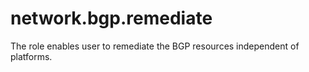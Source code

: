 network.bgp.remediate
================

The role enables user to remediate the BGP resources independent of platforms.